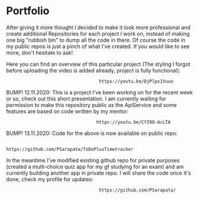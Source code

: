 # Portfolio

After giving it more thought I decided to make it look more professional and create additional Repositories for each project I work on,
instead of making one big "rubbish bin" to dump all the code in there. Of course the code in my public repos is just a pinch of what I've created.
If you would like to see more, don't hesitate to ask!


Here you can find an overview of this particular project (The styling I forgot before uploading the video is added already, project is fully functional):
                      
                      
                      
                      
                                       https://youtu.be/DjPlpx1Vuuo



BUMP! 12.11.2020:
This is a project I've been working on for the recent week or so, check out this short presentation. I am currently waiting for permission to make this repository public as the ApiService and some features are based on code written by my mentor:


                                      https://youtu.be/CYI9O-AcLTA

BUMP! 13.11.2020:
Code for the above is now available on public repo:


                              https://github.com/PSarapata/ToDoPlusTimetracker


In the meantime I've modified existing github repo for private purposes (created a multi-choice quiz app for my gf studying for an exam) and am currently building
another app in private repo. I will share the code once it's done, check my profile for updates: 


                                       https://github.com/PSarapata/
